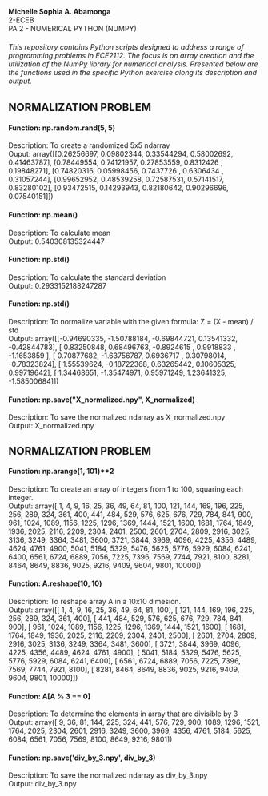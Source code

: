 **Michelle Sophia A. Abamonga** <br>
2-ECEB <br>
PA 2 - NUMERICAL PYTHON (NUMPY)

###### This repository contains Python scripts designed to address a range of programming problems in ECE2112. The focus is on array creation and the utilization of the NumPy library for numerical analysis. Presented below are the functions used in the specific Python exercise along its description and output.

## NORMALIZATION PROBLEM

#### Function: np.random.rand(5, 5)
Description: To create a randomized 5x5 ndarray <br>
Ouput: array([[0.26256697, 0.09802344, 0.33544294, 0.58002692, 0.41463787],
       [0.78449554, 0.74121957, 0.27853559, 0.8312426 , 0.19848271],
       [0.74820316, 0.05998456, 0.7437726 , 0.6306434 , 0.31057244],
       [0.99652952, 0.48539258, 0.72587531, 0.57141517, 0.83280102],
       [0.93472515, 0.14293943, 0.82180642, 0.90296696, 0.07540151]]) <br>

#### Function: np.mean()
Description: To calculate mean <br>
Output: 0.540308135324447 <br>


#### Function: np.std()
Description: To calculate the standard deviation <br>
Output: 0.2933152188247287 <br>

#### Function: np.std()
Description: To normalize variable with the given formula: Z = (X - mean) / std <br>
Output: array([[-0.94690335, -1.50788184, -0.69844721,  0.13541332, -0.42844783],
       [ 0.83250848,  0.68496763, -0.8924615 ,  0.9918833 , -1.1653859 ],
       [ 0.70877682, -1.63756787,  0.6936717 ,  0.30798014, -0.78323824],
       [ 1.55539624, -0.18722368,  0.63265442,  0.10605325,  0.99719642],
       [ 1.34468651, -1.35474971,  0.95971249,  1.23641325, -1.58500684]]) <br>

       
#### Function: np.save("X_normalized.npy", X_normalized)
Description: To save the normalized ndarray as X_normalized.npy <br>
Output: X_normalized.npy <br>

## NORMALIZATION PROBLEM

#### Function: np.arange(1, 101)**2
Description: To create an array of integers from 1 to 100, squaring each integer. <br>
Output: array([    1,     4,     9,    16,    25,    36,    49,    64,    81,
         100,   121,   144,   169,   196,   225,   256,   289,   324,
         361,   400,   441,   484,   529,   576,   625,   676,   729,
         784,   841,   900,   961,  1024,  1089,  1156,  1225,  1296,
        1369,  1444,  1521,  1600,  1681,  1764,  1849,  1936,  2025,
        2116,  2209,  2304,  2401,  2500,  2601,  2704,  2809,  2916,
        3025,  3136,  3249,  3364,  3481,  3600,  3721,  3844,  3969,
        4096,  4225,  4356,  4489,  4624,  4761,  4900,  5041,  5184,
        5329,  5476,  5625,  5776,  5929,  6084,  6241,  6400,  6561,
        6724,  6889,  7056,  7225,  7396,  7569,  7744,  7921,  8100,
        8281,  8464,  8649,  8836,  9025,  9216,  9409,  9604,  9801,
       10000])

#### Function: A.reshape(10, 10)
Description: To reshape array A in a 10x10 dimesion. <br>
Output: array([[    1,     4,     9,    16,    25,    36,    49,    64,    81,
          100],
       [  121,   144,   169,   196,   225,   256,   289,   324,   361,
          400],
       [  441,   484,   529,   576,   625,   676,   729,   784,   841,
          900],
       [  961,  1024,  1089,  1156,  1225,  1296,  1369,  1444,  1521,
         1600],
       [ 1681,  1764,  1849,  1936,  2025,  2116,  2209,  2304,  2401,
         2500],
       [ 2601,  2704,  2809,  2916,  3025,  3136,  3249,  3364,  3481,
         3600],
       [ 3721,  3844,  3969,  4096,  4225,  4356,  4489,  4624,  4761,
         4900],
       [ 5041,  5184,  5329,  5476,  5625,  5776,  5929,  6084,  6241,
         6400],
       [ 6561,  6724,  6889,  7056,  7225,  7396,  7569,  7744,  7921,
         8100],
       [ 8281,  8464,  8649,  8836,  9025,  9216,  9409,  9604,  9801,
        10000]])

#### Function: A[A % 3 == 0]
Description: To determine the elements in array that are divisible by 3 <br>
Output: array([   9,   36,   81,  144,  225,  324,  441,  576,  729,  900, 1089,
       1296, 1521, 1764, 2025, 2304, 2601, 2916, 3249, 3600, 3969, 4356,
       4761, 5184, 5625, 6084, 6561, 7056, 7569, 8100, 8649, 9216, 9801])

#### Function: np.save('div_by_3.npy', div_by_3)
Description: To save the normalized ndarray as div_by_3.npy <br>
Output: div_by_3.npy <br>
